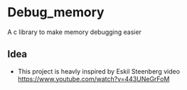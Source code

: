 # Debug_memory
A c library to make memory debugging easier

## Idea

- This project is heavly inspired by Eskil Steenberg video https://www.youtube.com/watch?v=443UNeGrFoM
